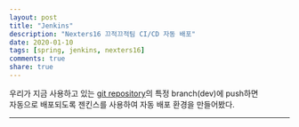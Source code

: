 ```yaml
---
layout: post
title: "Jenkins"
description: "Nexters16 끄적끄적팀 CI/CD 자동 배포"
date: 2020-01-10
tags: [spring, jenkins, nexters16]
comments: true
share: true
---
```


우리가 지금 사용하고 있는 [git repository](https://github.com/NEXTERS16-phoneLetter/server)의 특정 branch(dev)에 push하면   
자동으로 배포되도록 젠킨스를 사용하여 자동 배포 환경을 만들어봤다.   

---



